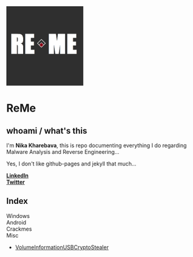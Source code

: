 <img src="/_storage/_img/ReMeLogo.png" width="40%"/>

# ReMe
## whoami / what's this

I'm **Nika Kharebava**, this is repo documenting everything I do regarding Malware Analysis and Reverse Engineering...  

Yes, I don't like github-pages and jekyll that much...


**[LinkedIn](https://www.linkedin.com/in/nkharebava/)**  
**[Twitter](https://twitter.com/kharebava_nika)**  

## Index
Windows  
Android  
Crackmes  
Misc
- [VolumeInformationUSBCryptoStealer](/_writeups/_misc/VolumeInformationUSBCryptoStealer.md)

